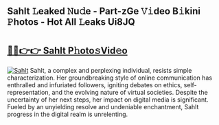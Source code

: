 ## Sahlt 𝙻eaked 𝙽u𝚍e - Part-zGe 𝚅𝚒deo B𝚒kini 𝙿hotos - Hot All 𝙻eaks Ui8JQ

# <h2><a href="http://ld0vhjj.urlbe.top/?page=Sahlt">🔗🔗👉👉 Sahlt P𝚑oto𝚜Vid𝚎o</a></h2>

[![Sahlt](https://i.imgur.com/eBuTRDB.gif)](http://ld0vhjj.urlbe.top/?page=Sahlt)
Sahlt, a complex and perplexing individual, resists simple characterization. Her groundbreaking style of online communication has enthralled and infuriated followers, igniting debates on ethics, self-representation, and the evolving nature of virtual societies. Despite the uncertainty of her next steps, her impact on digital media is significant. Fueled by an unyielding resolve and undeniable enchantment, Sahlt progress in the digital realm is unrelenting.
